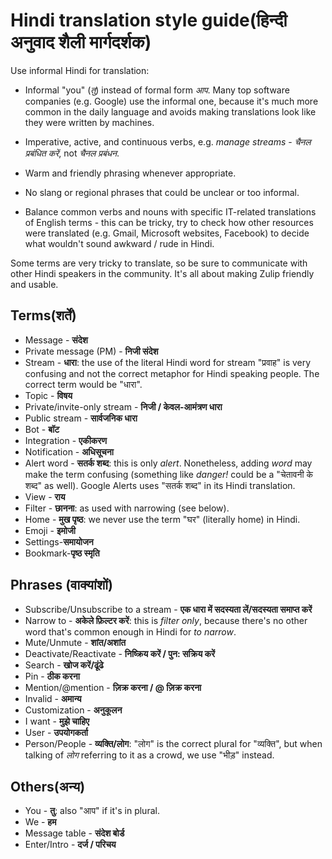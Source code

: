 # Hindi translation style guide(हिन्दी अनुवाद शैली मार्गदर्शक)

Use informal Hindi for translation:

* Informal "you" (*तु*) instead of formal form *आप*. Many top software
  companies (e.g. Google) use the informal one, because it's much more common in
  the daily language and avoids making translations look like they were written
  by machines.

* Imperative, active, and continuous verbs, e.g. *manage streams* -
  *चैनल प्रबंधित करें*, not *चैनल प्रबंधन*.

* Warm and friendly phrasing whenever appropriate.

* No slang or regional phrases that could be unclear or too informal.

* Balance common verbs and nouns with specific IT-related translations
  of English terms - this can be tricky, try to check how other
  resources were translated (e.g. Gmail, Microsoft websites, Facebook)
  to decide what wouldn't sound awkward / rude in Hindi.

Some terms are very tricky to translate, so be sure to communicate
with other Hindi speakers in the community. It's all about making
Zulip friendly and usable.

## Terms(शर्तें)
* Message - **संदेश**
* Private message (PM) - **निजी संदेश**
* Stream - **धारा**: the use of the literal Hindi word for stream
  "प्रवाह" is very confusing and not the correct metaphor for Hindi
  speaking people. The correct term would be "धारा".
* Topic - **विषय**
* Private/invite-only stream - **निजी / केवल-आमंत्रण धारा**
* Public stream - **सार्वजनिक धारा**
* Bot - **बॉट**
* Integration - **एकीकरण**
* Notification - **अधिसूचना**
* Alert word - **सतर्क शब्द**: this is only *alert*. Nonetheless, adding *word* may
  make the term confusing (something like *danger!* could be a "चेतावनी के शब्द" as well).
  Google Alerts uses "सतर्क शब्द" in its Hindi translation.
* View - **राय**
* Filter - **छानना**: as used with narrowing (see below).
* Home - **मुख पृष्ठ**: we never use the term "घर" (literally home) in Hindi.
* Emoji - **इमोजी**
* Settings-**समायोजन**
* Bookmark-**पृष्ठ स्मृति**

## Phrases (वाक्यांशों)
* Subscribe/Unsubscribe to a stream - **एक धारा में सदस्यता लें/सदस्यता समाप्त करें**
* Narrow to - **अकेले फ़िल्टर करें**: this is *filter only*, because there's no other
  word that's common enough in Hindi for *to narrow*.
* Mute/Unmute - **शांत/अशांत**
* Deactivate/Reactivate - **निष्क्रिय करें / पुन: सक्रिय करें**
* Search - **खोज करें/ढूंढे**
* Pin - **ठीक करना**
* Mention/@mention - **ज़िक्र करना / @ ज़िक्र करना**
* Invalid - **अमान्य**
* Customization - **अनुकूलन**
* I want - **मुझे चाहिए**
* User - **उपयोगकर्ता**
* Person/People - **व्यक्ति/लोग**: "लोग" is the correct plural for
  "व्यक्ति", but when talking of *लोग* referring to it as a crowd, we use
  "भीड़" instead.

## Others(अन्य)
* You - **तु**: also "आप" if it's in plural.
* We - **हम**
* Message table - **संदेश बोर्ड**
* Enter/Intro - **दर्ज / परिचय**
